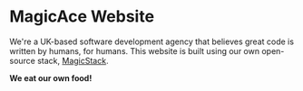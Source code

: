 # MagicAce Website

We're a UK-based software development agency that believes great code is written by humans, for humans. This website is built using our own open-source stack, [MagicStack](https://github.com/MagicAceDev/magic-stack).

**We eat our own food!**
